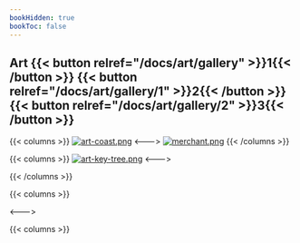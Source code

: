 ```yaml
---
bookHidden: true
bookToc: false
---
```

## Art {{< button relref="/docs/art/gallery" >}}1{{< /button >}} {{< button relref="/docs/art/gallery/1" >}}2{{< /button >}} {{< button relref="/docs/art/gallery/2" >}}3{{< /button >}}

{{< columns >}}
[![art-coast.png](https://i.postimg.cc/LHQNKxzG/art-coast.png)](/coast/)
<--->
[![merchant.png](https://i.postimg.cc/y1Y5HJgr/merchant.png)](/merchant/)
{{< /columns >}}

{{< columns >}}
[![art-key-tree.png](https://i.postimg.cc/7DrwGbwc/art-key-tree.png)](/keytree/)
<--->

{{< /columns >}}

{{< columns >}}

<--->

{{< columns >}}
